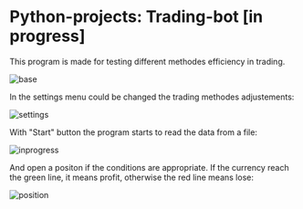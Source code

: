 # Python-projects: Trading-bot [in progress]

This program is made for testing different methodes efficiency in trading.

![base](https://user-images.githubusercontent.com/110348831/219970241-2b07b66e-b3ad-4367-9274-cde2d8c0ea2a.JPG)

In the settings menu could be changed the trading methodes adjustements:

![settings](https://user-images.githubusercontent.com/110348831/219970274-b9d4492e-cfe7-4e12-b353-a1b4ad6f68d5.JPG)

With "Start" button the program starts to read the data from a file:

![inprogress](https://user-images.githubusercontent.com/110348831/219970616-44af2932-a3ec-4cb8-afd5-8254e38e4fb9.JPG)

And open a positon if the conditions are appropriate.
If the currency reach the green line, it means profit, otherwise the red line means lose: 

![position](https://user-images.githubusercontent.com/110348831/219970662-080b405e-87fa-445b-9a1e-a5574c8024a9.JPG)

